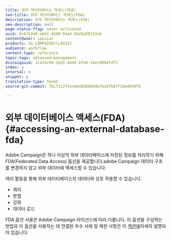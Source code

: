 ```yaml
---
title: 외부 데이터베이스 액세스(FDA)
seo-title: 외부 데이터베이스 액세스(FDA)
description: 외부 데이터베이스 액세스(FDA)
seo-description: null
page-status-flag: never-activated
uuid: 8c67e2d8-ebd1-4260-93e4-9e28a58332a9
contentOwner: sauviat
products: SG_CAMPAIGN/CLASSIC
audience: workflow
content-type: reference
topic-tags: advanced-management
discoiquuid: 1ca7ec80-18d1-4e94-bfe6-16ecd094fdf3
index: y
internal: n
snippet: y
translation-type: tm+mt
source-git-commit: 7bcf222f41c0e40368644b76197b07f2ded699f0

---
```



# 외부 데이터베이스 액세스(FDA){#accessing-an-external-database-fda}

Adobe Campaign은 하나 이상의 외부 데이터베이스에 저장된 정보를 처리하기 위해 FDA(Federated Data Access) 옵션을 제공합니다.adobe Campaign 데이터 구조를 변경하지 않고 외부 데이터에 액세스할 수 있습니다.

여러 활동을 통해 외부 데이터베이스의 데이터와 상호 작용할 수 있습니다.

* 쿼리
* 분할
* 강화
* 데이터 로드

FDA 옵션 사용은 Adobe Campaign 라이선스에 따라 다릅니다. 이 옵션을 구성하는 방법과 이 옵션을 사용하는 데 연결된 우수 사례 및 제한 사항은 이 [섹션에](../../platform/using/about-fda.md)자세히 설명되어 있습니다.
